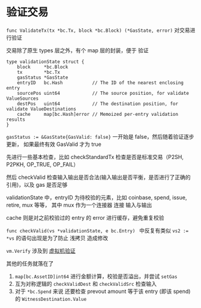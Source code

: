 # 验证交易

`func ValidateTx(tx *bc.Tx, block *bc.Block) (*GasState, error)` 对交易进行验证

交易除了原生 types 层之外，有个 map 层的封装，便于 验证

```
type validationState struct {
    block     *bc.Block
    tx        *bc.Tx
    gasStatus *GasState
    entryID   bc.Hash           // The ID of the nearest enclosing entry
    sourcePos uint64            // The source position, for validate ValueSources
    destPos   uint64            // The destination position, for validate ValueDestinations
    cache     map[bc.Hash]error // Memoized per-entry validation results
}
```

`gasStatus := &GasState{GasValid: false}` 一开始是 false，然后随着验证逐步更新， 如果最终有效  GasValid  才为 true

先进行一些基本检查，比如 checkStandardTx 检查是否是标准交易（P2SH, P2PKH, OP_TRUE, OP_FAIL）

然后 checkValid 检查输入输出是否合法(输入输出是否平衡，是否进行了正确的引用)，以及 gas 是否足够

validationState 中，entryID 为待校验的元素，比如 coinbase, spend, issue, retire, mux 等等， 其中 mux 作为一个连接器 连接 输入与输出

cache 则是对之前校验过的 entry 的 error 进行缓存，避免重复校验

`func checkValid(vs *validationState, e bc.Entry) ` 中反复有类似 `vs2 := *vs`
的语句出现是为了防止 浅拷贝 造成修改

`vm.Verify` 涉及到 [虚拟机验证](vm-valify.md)

其他的任务就落在了
1. `map[bc.AssetID]int64` 进行金额计算，校验是否溢出，并尝试 `setGas` 
2. 互为对称逻辑的 `checkValidDest` 和 `checkValidSrc` 检查输入
3. 对于 `*bc.Spend` 来说 还要检查 prevout amount 等于该 entry (即该 spend)的 `WitnessDestination.Value`



